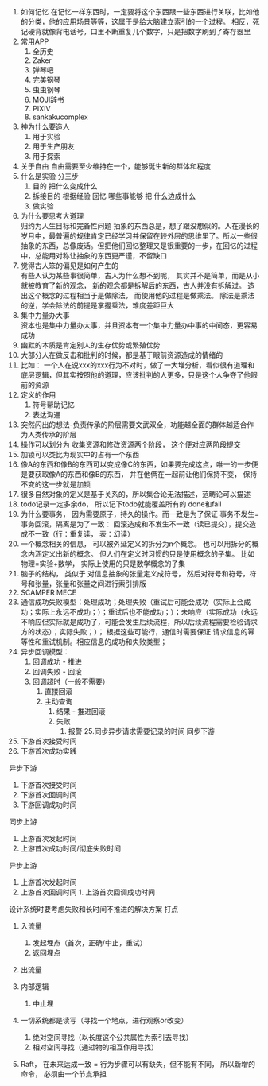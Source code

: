 1. 如何记忆
   在记忆一样东西时，一定要将这个东西跟一些东西进行关联，比如他的分类，他的应用场景等等，这属于是给大脑建立索引的一个过程。 相反，死记硬背就像背电话号，口里不断重复几个数字，只是把数字刷到了寄存器里
2. 常用APP
   1. 全历史
   2. Zaker
   3. 弹琴吧
   4. 完美钢琴
   5. 虫虫钢琴
   6. MOJI辞书
   7. PIXIV
   8. sankakucomplex
3. 神为什么要造人
   1. 用于实验
   2. 用于生产朋友
   3. 用于探索
4. 关于自由
   自由需要至少维持在一个，能够诞生新的群体和程度
5. 什么是实验   分三步  
   1. 目的 把什么变成什么   
   2. 拆接目的 根据经验 回忆 哪些事能够 把 什么边成什么
   3.    做实验
6. 为什么要思考大道理   
   归约为人生目标和完备性问题   抽象的东西总是，想了跟没想似的。人在漫长的岁月中，最普遍的规律肯定已经学习并保留在较外层的思维里了。所以一些很抽象的东西，总像废话。但把他们回忆整理又是很重要的一步，在回忆的过程中，总能用对称让抽象的东西更严谨，不留缺口
7. 觉得古人笨的偏见是如何产生的   
   有些人认为某些事很简单，古人为什么想不到呢， 其实并不是简单，而是从小就被教育了新的观念， 新的观念都是拆解后的东西，古人并没有拆解过。 造出这个概念的过程相当于是做除法， 而使用他的过程是做乘法。 除法是乘法的逆，学会除法的前提是掌握乘法，难度差距巨大
8. 集中力量办大事  
    资本也是集中力量办大事，并且资本有一个集中力量办中事的中间态，更容易成功
9. 幽默的本质是肯定别人的生存优势或繁殖优势
10. 大部分人在做反击和批判的时候，都是基于眼前资源造成的情绪的
11. 比如： 一个人在说xxx的xxx行为不对时，做了一大堆分析，看似很有道理和底层逻辑，但其实按照他的道理，应该批判的人更多，只是这个人争夺了他眼前的资源
12. 定义的作用
       1. 符号帮助记忆 
       2. 表达沟通
13. 突然闪出的想法-负责传承的阶层需要文武双全，功能越全面的群体越适合作为人类传承的阶层
14. 操作可以划分为 收集资源和修改资源两个阶段， 这个便对应两阶段提交
15. 加锁可以类比为现实中的占有一个东西
16. 像A的东西和像B的东西可以变成像C的东西，如果要完成这点，唯一的一步便是要获取像A的东西和像B的东西， 并在他俩在一起前让他们保持不变， 保持不变的这一步就是加锁
17. 很多自然对象的定义是基于关系的，所以集合论无法描述，范畴论可以描述
18. todo记录一定多余do， 所以记下todo就能覆盖所有的 done和fail
19. 为什么要事务， 因为需要原子，持久的操作。而一致是为了保证 事务不发生=事务回滚，隔离是为了一致： 回滚造成和不发生不一致（读已提交），提交造成不一致（行：重复读， 表：幻读）
20. 一个概念相关的信息， 可以被外延定义的拆分为n个概念。 也可以用拆分的概念内涵定义出新的概念。 但人们在定义时习惯的只是使用概念的子集。 比如物理=实验+数学， 实际上使用的只是数学概念的子集
21. 脑子的结构， 类似于 对信息抽象的张量定义成符号， 然后对符号和符号，符号和张量，张量和张量之间进行索引排版
22. SCAMPER MECE
23. 通信成功失败模型：处理成功；处理失败（重试后可能会成功（实际上会成功；实际上永远不成功；）；重试后也不能成功；）；未响应（实际成功（永远不响应但实际就是成功了，可能会发生后续流程，所以后续流程需要检验请求方的状态）；实际失败；）；  根据这些可能行，通信时需要保证 请求信息的幂等性和重试机制。相应信息的成功和失败类型；
24. 异步回调模型：
    1. 回调成功 - 推进
    2. 回调失败 - 回滚
    3. 回调超时（一般不需要）
        1. 直接回滚
        2. 主动查询
            1. 结果 - 推进回滚
            2. 失败
                1. 报警
25.同步异步请求需要记录的时间
同步下游
1. 下游首次接受时间
2. 下游首次成功实践

异步下游
1. 下游首次接受时间
2. 下游首次回调时间
3. 下游回调成功时间

同步上游
1. 上游首次发起时间
2. 上游首次成功时间/彻底失败时间

异步上游
1. 上游首次发起时间
2. 上游首次回调时间
        1. 上游首次回调成功时间

设计系统时要考虑失败和长时间不推进的解决方案
打点
1. 入流量
    1. 发起埋点（首次，正确/中止，重试）
    2. 返回埋点
2. 出流量
3. 内部逻辑
    1. 中止埋
  

26. 一切系统都是读写（寻找一个地点，进行观察or改变）
    1. 绝对空间寻找（以长度这个公共属性为索引去寻找）
    2. 相对空间寻找（通过物的相互作用寻找）
27. Raft， 在未来达成一致 = 行为步骤可以有缺失，但不能有不同， 所以新增的命令， 必须由一个节点承担
